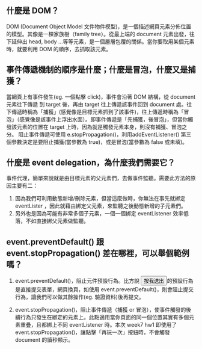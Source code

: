 ## 什麼是 DOM？
DOM (Document Object Model 文件物件模型)，是一個描述網頁元素分佈位置的模型。其像是一棵家族樹（family tree）。從最上端的 document 元素出發，往下延伸出 head, body ...等等元素，是一個層層包覆的關係。當你要取用某個元素時，就要利用 DOM 的順序，去抓取該元素。

## 事件傳遞機制的順序是什麼；什麼是冒泡，什麼又是捕獲？
當網頁上有事件發生(eg. 一個點擊 click)，事件會沿著 DOM 結構，從 document 元素往下傳遞 到 target 後，再由 target 往上傳遞該事件回到 document 處。往下傳遞時稱為「捕獲」(感覺像是目標元素抓到了該事件)，往上傳遞時稱為「冒泡」（感覺像是該事件上浮出水面）。即事件傳遞是「先捕獲，後冒泡」，但當你觸發該元素的位置在 target 上時，因為就是觸發元素本身，則沒有補獲、冒泡之分。
阻止事件傳遞可使用 e.stopPropagation()，利用addEventListener() 第三個參數決定是要阻止捕獲(當參數為 true)，或是冒泡(當參數為 false 或未填)。

## 什麼是 event delegation，為什麼我們需要它？
事件代理，簡單來說就是由目標元素的父元素們，去做事件監聽。需要此方法的原因主要有二：
1. 因為我們可利用動態新增/刪除元素，但當這麼做時，你無法在事先就綁定 eventLister ，因此就藉由綁定父元素，來監聽之後動態新增的子元素們。
2. 另外也是因為可能有非常多個子元素，一個一個綁定 eventListener 效率低落，不如直接綁父元素做監聽。

## event.preventDefault() 跟 event.stopPropagation() 差在哪裡，可以舉個範例嗎？
1. event.preventDefault()，阻止元件預設行為。比方說 <input type=submit value='按我送出'>的預設行為是直接提交表單，網頁換頁，如使用 event.preventDefault()，則會阻止提交行為，讓我們可以做其餘操作(eg. 驗證資料)後再提交。

2. event.stopPropagation()，阻止事件傳遞（捕獲 or 冒泡），使事件觸發的後續行為只發生在綁定的元素上。此點適用當你頁面的同一個位置其實有多個元素重疊，且都綁上不同 eventListener 時。本次 week7 hw1 即使用了 event.stopPropagation()，讓點擊「再玩一次」按鈕時，不會觸發 document 的讀秒顯示。